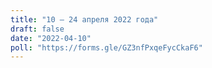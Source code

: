 ```yaml
---
title: "10 — 24 апреля 2022 года"
draft: false
date: "2022-04-10"
poll: "https://forms.gle/GZ3nfPxqeFycCkaF6"
---
```

